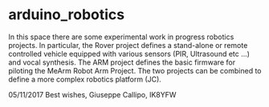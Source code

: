 
# arduino_robotics


In this space there are some experimental work in progress robotics projects. 
In particular, the Rover project defines a stand-alone or remote controlled vehicle
equipped with various sensors (PIR, Ultrasound etc ...) and vocal synthesis.
The ARM project defines the basic firmware for piloting the MeArm Robot Arm Project. 
The two projects can be combined to define a more complex robotics platform (JC).

05/11/2017 
Best wishes, Giuseppe Callipo, IK8YFW 
